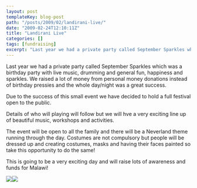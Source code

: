 ```yaml
---
layout: post
templateKey: blog-post
path: "/posts/2009/02/landirani-live/"
date: "2009-02-24T12:10:11Z"
title: "Landirani Live"
categories: []
tags: [fundraising]
excerpt: "Last year we had a private party called September Sparkles which was a birthday party with live mus..."
---
```


Last year we had a private party called September Sparkles which was a birthday party with live music, drumming and general fun, happiness and sparkles. We raised a lot of money from personal money donations instead of birthday pressies and the whole day/night was a great success.

Due to the success of this small event we have decided to hold a full festival open to the public.

Details of who will playing will follow but we will hve a very exciting line up of beautiful music, workshops and activities.

The event will be open to all the family and there will be a Neverland theme running through the day. Costumes are not compulsory but people will be dressed up and creating costumes, masks and having their faces painted so take this opportunity to do the same!

This is going to be a very exciting day and will raise lots of awareness and funds for Malawi!

![](http://www.landirani.org/image_library/news/thumb-100x100/49a40ee008bcbphotos_from_finding_neverland.jpg)![](http://www.landirani.org/image_library/news/thumb-100x100/49a40ed419cfafairies.jpg)